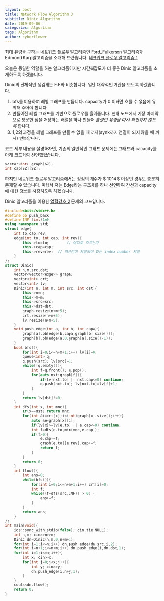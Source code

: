 ```yaml
---
layout: post
title: Network Flow Algorithm 3
subtitle: Dinic Algorithm
date: 2019-09-06
categories: Algorithm
tags: Algorithm
author: cyberflower
---
```


최대 유량을 구하는 네트워크 플로우 알고리즘인 Ford_Fulkerson 알고리즘과 Edmond Karp알고리즘을 소개해 드렸습니다. [네크워크 플로우 알고리즘 1](https://cyberflower.github.io/2019/07/28/flow.html)

오늘은 동일한 역할을 하는 알고리즘이지만 시간복잡도가 더 좋은 Dinic 알고리즘을 소개하도록 하겠습니다.

Dinic의 전체적인 생김새는 F.F와 비슷합니다. 일단 대략적인 개관을 보도록 하겠습니다.

1. bfs를 이용하여 레벨 그래프를 만듭니다. capacity가 0 이하면 흐를 수 없음에 유의해 주어야 합니다.
2. 만들어진 레벨 그래프를 기반으로 플로우를 흘려줍니다. 현재 노드에서 가장 마지막으로 방문한 점을 저장하는 배열을 하나 만들어 *흘렸던 유량을 다시 확인하지 않도록* 합니다.
3. 1,2의 과정을 레벨 그래프를 만들 수 없을 때 까지(synk까지 연결이 되지 않을 때 까지) 반복합니다.

코드 세부 내용을 설명하자면, 기존의 일반적인 그래프 문제에는 그래프와 capacity를 아래 코드처럼 선언했었습니다.

```cpp
vector<int> graph[SZ];
int cap[SZ][SZ];
```

하지만 네트워크 플로우 알고리즘에서는 정점의 개수가 $ 10^4 $ 이상인 경우도 충분히 존재할 수 있습니다. 따라서 저는 Edge라는 구조체를 하나 선언하여 간선과 capacity에 대한 정보를 저장하도록 하겠습니다.

Dinic 알고리즘을 이용한 [열혈강호 2](https://www.acmicpc.net/problem/11376) 문제의 코드입니다.

```cpp
#include<bits/stdc++.h>
#define pb push_back
#define INF (int)1e9
using namespace std;
struct edge{
	int to,cap,rev;
	edge(int to, int cap, int rev){
		this->to=to;		// 어디로 흐르는가
		this->cap=cap;
		this->rev=rev;	// 역간선이 저장되어 있는 index number 저장
	}
};
struct Dinic{
	int n,m,src,dst;
	vector<vector<edge>> graph;
	vector<int> crt;
	vector<int> lv;
	Dinic(int n, int m, int src, int dst){
		this->n=n;
		this->m=m;
		this->src=src;
		this->dst=dst;
		graph.resize(n+m+5);
		crt.resize(n+m+5);
		lv.resize(n+m+5);
	}
	void push_edge(int a, int b, int capa){
		graph[a].pb(edge(b,capa,graph[b].size()));
		graph[b].pb(edge(a,0,graph[a].size()-1));
	}
	bool bfs(){
		for(int i=0;i<=n+m+1;i++) lv[i]=0;
		queue<int> q;
		q.push(src); lv[src]=1;
		while(!q.empty()){
			int f=q.front(); q.pop();
			for(auto nxt:graph[f]){
				if(lv[nxt.to] || nxt.cap<=0) continue;
				q.push(nxt.to); lv[nxt.to]=lv[f]+1;
			}
		}
		return lv[dst]!=0;
	}
	int dfs(int x, int mnc){
		if(x==dst) return mnc;
		for(int &i=crt[x];i<(int)graph[x].size();i++){
			auto &e=graph[x][i];
			if(lv[x]>=lv[e.to] || e.cap<=0) continue;
			int f=dfs(e.to,min(mnc,e.cap));
			if(f>0){
				e.cap-=f;
				graph[e.to][e.rev].cap+=f;
				return f;
			}
		}
		return 0;
	}
	int flow(){
		int ans=0;
		while(bfs()){
			for(int i=0;i<=n+m+1;i++) crt[i]=0;
			int f;
			while((f=dfs(src,INF)) > 0) {
				ans+=f;
			}
		}
		return ans;
	}
};
int main(void){
	ios::sync_with_stdio(false); cin.tie(NULL);
	int n,m; cin>>n>>m;
	Dinic dn=Dinic(n,m,0,n+m+1);
	for(int i=1;i<=n;i++) dn.push_edge(dn.src,i,2);
	for(int i=n+1;i<=n+m;i++) dn.push_edge(i,dn.dst,1);
	for(int i=1;i<=n;i++){
		int x; cin>>x;
		for(int j=0;j<x;j++){
			int y; cin>>y;
			dn.push_edge(i,n+y,1);
		}
	}
	cout<<dn.flow();
	return 0;
}
```
